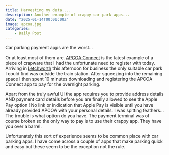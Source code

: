 ```yaml
---
title: Harvesting my data....
description: Another example of crappy car park apps...
date: "2025-01-14T00:00:00Z"
image: apcoa.jpg
categories:
    - Daily Post
---
```

Car parking payment apps are the worst... 

Or at least most of them are. [APCOA Connect](https://www.apcoaconnect.com) is the latest example of a piece of crapware that I had the unfortunate need to register with today. Arriving in [Letchworth](https://en.wikipedia.org/wiki/Letchworth) this afternoon for business the only suitable car park I could find was outside the train station. After squeezing into the remaining space I then spent 10 minutes downloading and registering the APCOA Connect app to pay for the overnight parking.

Apart from the truly awful UI the app requires you to provide address details AND payment card details before you are finally allowed to see the Apple Pay option ! No link or indication that Apple Pay is visible until you have already provided APCOA with your personal details. I was spitting feathers... The trouble is what option do you have. The payment terminal was of course broken so the only way to pay is to use their crappy app. They have you over a barrel.

Unfortunately this sort of experience seems to be common place with car parking apps. I have come across a couple of apps that make parking quick and easy but these seem to be the exception not the rule.
